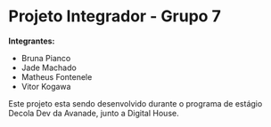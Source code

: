 # Projeto Integrador - Grupo 7

<b>Integrantes:</b>

- Bruna Pianco
- Jade Machado
- Matheus Fontenele
- Vitor Kogawa

Este projeto esta sendo desenvolvido durante o programa de estágio Decola Dev da Avanade, junto a Digital House.











